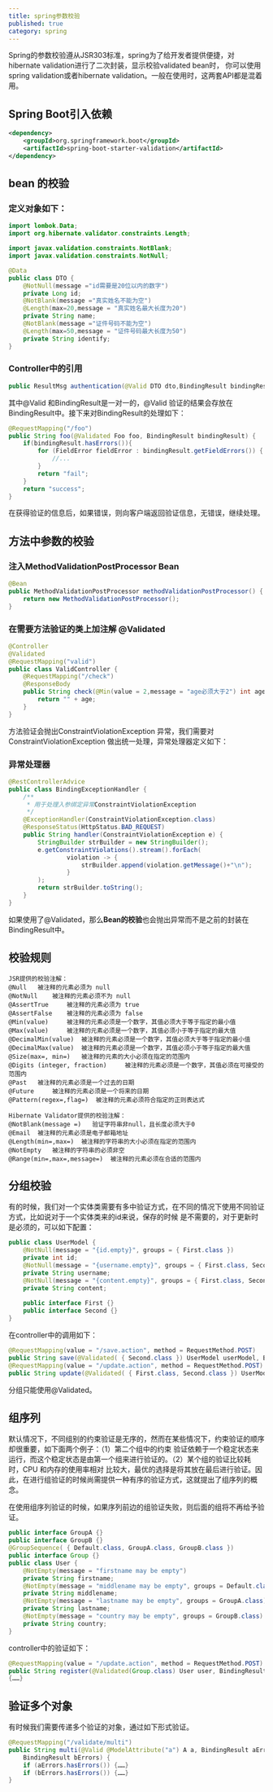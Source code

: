 ```yaml
---
title: spring参数校验
published: true
category: spring
---
```


Spring的参数校验遵从JSR303标准，spring为了给开发者提供便捷，对hibernate validation进行了二次封装，显示校验validated bean时，
你可以使用spring validation或者hibernate validation。一般在使用时，这两套API都是混着用。
## Spring Boot引入依赖
```xml
<dependency>
	<groupId>org.springframework.boot</groupId>
	<artifactId>spring-boot-starter-validation</artifactId>
</dependency>
```
## bean 的校验
### 定义对象如下：
```java
import lombok.Data;
import org.hibernate.validator.constraints.Length;

import javax.validation.constraints.NotBlank;
import javax.validation.constraints.NotNull;

@Data
public class DTO {
    @NotNull(message ="id需要是20位以内的数字")
    private Long id;
    @NotBlank(message ="真实姓名不能为空")
    @Length(max=20,message = "真实姓名最大长度为20")
    private String name;
    @NotBlank(message ="证件号码不能为空")
    @Length(max=50,message = "证件号码最大长度为50")
    private String identify;
}
```
### Controller中的引用
```java
public ResultMsg authentication(@Valid DTO dto,BindingResult bindingResult)
```
其中\@Valid 和BindingResult是一对一的，\@Valid 验证的结果会存放在BindingResult中。接下来对BindingResult的处理如下：
```java
@RequestMapping("/foo")
public String foo(@Validated Foo foo, BindingResult bindingResult) {
    if(bindingResult.hasErrors()){
        for (FieldError fieldError : bindingResult.getFieldErrors()) {
            //...
        }
        return "fail";
    }
    return "success";
}
```
在获得验证的信息后，如果错误，则向客户端返回验证信息，无错误，继续处理。
## 方法中参数的校验 
### 注入MethodValidationPostProcessor Bean 
```java
@Bean
public MethodValidationPostProcessor methodValidationPostProcessor() {
    return new MethodValidationPostProcessor();
}
```
### 在需要方法验证的类上加注解 \@Validated 
```java
@Controller
@Validated
@RequestMapping("valid")
public class ValidController {
    @RequestMapping("/check")
    @ResponseBody
    public String check(@Min(value = 2,message = "age必须大于2") int age) {
        return "" + age;
    }
}
```
方法验证会抛出ConstraintViolationException 异常，我们需要对ConstraintViolationException 做出统一处理，异常处理器定义如下：
### 异常处理器 
```java
@RestControllerAdvice
public class BindingExceptionHandler {
    /**
     * 用于处理入参绑定异常ConstraintViolationException
     */
    @ExceptionHandler(ConstraintViolationException.class)
    @ResponseStatus(HttpStatus.BAD_REQUEST)
    public String handler(ConstraintViolationException e) {
        StringBuilder strBuilder = new StringBuilder();
        e.getConstraintViolations().stream().forEach(
                violation -> {
                    strBuilder.append(violation.getMessage()+"\n");
                }
        );
        return strBuilder.toString();
    }
}
```
如果使用了\@Validated，那么**Bean的校验**也会抛出异常而不是之前的封装在BindingResult中。

## 校验规则 
```
JSR提供的校验注解：         
@Null   被注释的元素必须为 null    
@NotNull    被注释的元素必须不为 null    
@AssertTrue     被注释的元素必须为 true    
@AssertFalse    被注释的元素必须为 false    
@Min(value)     被注释的元素必须是一个数字，其值必须大于等于指定的最小值    
@Max(value)     被注释的元素必须是一个数字，其值必须小于等于指定的最大值    
@DecimalMin(value)  被注释的元素必须是一个数字，其值必须大于等于指定的最小值    
@DecimalMax(value)  被注释的元素必须是一个数字，其值必须小于等于指定的最大值    
@Size(max=, min=)   被注释的元素的大小必须在指定的范围内    
@Digits (integer, fraction)     被注释的元素必须是一个数字，其值必须在可接受的范围内    
@Past   被注释的元素必须是一个过去的日期    
@Future     被注释的元素必须是一个将来的日期    
@Pattern(regex=,flag=)  被注释的元素必须符合指定的正则表达式    

Hibernate Validator提供的校验注解：  
@NotBlank(message =)   验证字符串非null，且长度必须大于0    
@Email  被注释的元素必须是电子邮箱地址    
@Length(min=,max=)  被注释的字符串的大小必须在指定的范围内    
@NotEmpty   被注释的字符串的必须非空    
@Range(min=,max=,message=)  被注释的元素必须在合适的范围内
```

## 分组校验 
有的时候，我们对一个实体类需要有多中验证方式，在不同的情况下使用不同验证方式，比如说对于一个实体类来的id来说，保存的时候
是不需要的，对于更新时是必须的，可以如下配置：
```java
public class UserModel {
 	@NotNull(message = "{id.empty}", groups = { First.class })	
 	private int id; 
    @NotNull(message = "{username.empty}", groups = { First.class, Second.class })
	private String username; 	
    @NotNull(message = "{content.empty}", groups = { First.class, Second.class })	
    private String content; 	
    
    public interface First {} 
    public interface Second {}
}
```
在controller中的调用如下：
```java
@RequestMapping(value = "/save.action", method = RequestMethod.POST)
public String save(@Validated( { Second.class }) UserModel userModel, BindingResult result) { …… }
@RequestMapping(value = "/update.action", method = RequestMethod.POST)
public String update(@Validated( { First.class, Second.class }) UserModel user, BindingResult result) { ……	}
 ```
分组只能使用@Validated。
## 组序列
默认情况下，不同组别的约束验证是无序的，然而在某些情况下，约束验证的顺序却很重要，如下面两个例子：（1）第二个组中的约束
验证依赖于一个稳定状态来运行，而这个稳定状态是由第一个组来进行验证的。（2）某个组的验证比较耗时，CPU 和内存的使用率相对
比较大，最优的选择是将其放在最后进行验证。因此，在进行组验证的时候尚需提供一种有序的验证方式，这就提出了组序列的概念。

在使用组序列验证的时候，如果序列前边的组验证失败，则后面的组将不再给予验证。
```java
public interface GroupA {}
public interface GroupB {} 
@GroupSequence( { Default.class, GroupA.class, GroupB.class })
public interface Group {} 
public class User {	
    @NotEmpty(message = "firstname may be empty")	
    private String firstname; 	
    @NotEmpty(message = "middlename may be empty", groups = Default.class)	
    private String middlename; 	
    @NotEmpty(message = "lastname may be empty", groups = GroupA.class)	
    private String lastname; 	
    @NotEmpty(message = "country may be empty", groups = GroupB.class)	
    private String country;
}
```
controller中的验证如下：
```java
@RequestMapping(value = "/update.action", method = RequestMethod.POST)
public String register(@Validated(Group.class) User user, BindingResult result) 
{……}
```
## 验证多个对象
有时候我们需要传递多个验证的对象，通过如下形式验证。
```java
@RequestMapping("/validate/multi")
public String multi(@Valid @ModelAttribute("a") A a, BindingResult aErrors, @Valid @ModelAttribute("b") B b, 
    BindingResult bErrors) { 	
    if (aErrors.hasErrors()) {……}	
    if (bErrors.hasErrors()) {……}
}
```

